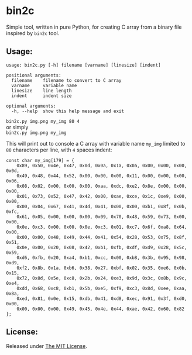 # bin2c
Simple tool, written in pure Python, for creating C array from a binary file inspired by `bin2c` tool.

## Usage:
```
usage: bin2c.py [-h] filename [varname] [linesize] [indent]

positional arguments:
  filename    filename to convert to C array
  varname     variable name
  linesize    line length
  indent      indent size

optional arguments:
  -h, --help  show this help message and exit
```

`bin2c.py img.png my_img 80 4`  
or simply  
`bin2c.py img.png my_img`

This will print out to console a C array with variable name `my_img` limited to `80` characters per line, with `4` spaces indent:

```
const char my_img[179] = {
    0x89, 0x50, 0x4e, 0x47, 0x0d, 0x0a, 0x1a, 0x0a, 0x00, 0x00, 0x00, 0x0d,
    0x49, 0x48, 0x44, 0x52, 0x00, 0x00, 0x00, 0x11, 0x00, 0x00, 0x00, 0x06,
    0x08, 0x02, 0x00, 0x00, 0x00, 0xaa, 0xdc, 0xe2, 0x8e, 0x00, 0x00, 0x00,
    0x01, 0x73, 0x52, 0x47, 0x42, 0x00, 0xae, 0xce, 0x1c, 0xe9, 0x00, 0x00,
    0x00, 0x04, 0x67, 0x41, 0x4d, 0x41, 0x00, 0x00, 0xb1, 0x8f, 0x0b, 0xfc,
    0x61, 0x05, 0x00, 0x00, 0x00, 0x09, 0x70, 0x48, 0x59, 0x73, 0x00, 0x00,
    0x0e, 0xc3, 0x00, 0x00, 0x0e, 0xc3, 0x01, 0xc7, 0x6f, 0xa8, 0x64, 0x00,
    0x00, 0x00, 0x48, 0x49, 0x44, 0x41, 0x54, 0x28, 0x53, 0x75, 0x8f, 0x51,
    0x0e, 0x00, 0x20, 0x08, 0x42, 0xb1, 0xfb, 0xdf, 0xd9, 0x28, 0x5c, 0x59,
    0xd6, 0xfb, 0x20, 0xa4, 0xb1, 0xcc, 0x00, 0xb8, 0x3b, 0x95, 0x98, 0xd9,
    0xf2, 0x8b, 0x1a, 0xb6, 0x38, 0x27, 0xbf, 0x02, 0x35, 0xe6, 0x0b, 0x15,
    0x72, 0x8d, 0x5e, 0xc8, 0x2b, 0x24, 0xe3, 0x9d, 0x3c, 0x8b, 0x9c, 0xe4,
    0xdd, 0x68, 0xc8, 0xb1, 0x5b, 0xe5, 0xf9, 0xc3, 0x8d, 0xee, 0xaa, 0x8a,
    0xed, 0x81, 0x0e, 0x15, 0xdb, 0x41, 0xd8, 0xec, 0x91, 0x3f, 0xd0, 0x00,
    0x00, 0x00, 0x00, 0x49, 0x45, 0x4e, 0x44, 0xae, 0x42, 0x60, 0x82
};
```


## License:
Released under [The MIT License](https://github.com/delimitry/bin2c/blob/master/LICENSE).
